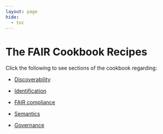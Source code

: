 ```yaml
---
layout: page
hide:
  - toc
---
```


The FAIR Cookbook Recipes
=========================

Click the following to see sections of the cookbook regarding:

* [Discoverability](./Discoverability/discoverability.md)

* [Identification](./Identification/identifiers.md)

* [FAIR compliance](./Compliance/compliance.md)

* [Semantics](./Semantics/semantics.md)

* [Governance](./Governance/intro.md)
